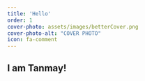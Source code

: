 ```yaml
---
title: 'Hello'
order: 1
cover-photo: assets/images/betterCover.png
cover-photo-alt: "COVER PHOTO"
icon: fa-comment
---
```


## I am **Tanmay**! 

